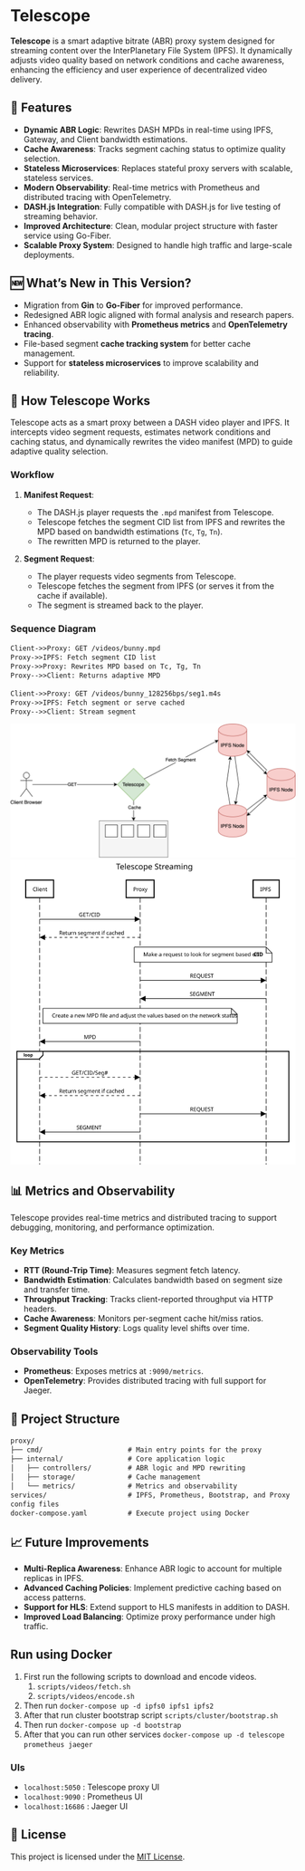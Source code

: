 # Telescope

**Telescope** is a smart adaptive bitrate (ABR) proxy system designed for streaming content over the InterPlanetary File System (IPFS). It dynamically adjusts video quality based on network conditions and cache awareness, enhancing the efficiency and user experience of decentralized video delivery.

## 🚀 Features

- **Dynamic ABR Logic**: Rewrites DASH MPDs in real-time using IPFS, Gateway, and Client bandwidth estimations.
- **Cache Awareness**: Tracks segment caching status to optimize quality selection.
- **Stateless Microservices**: Replaces stateful proxy servers with scalable, stateless services.
- **Modern Observability**: Real-time metrics with Prometheus and distributed tracing with OpenTelemetry.
- **DASH.js Integration**: Fully compatible with DASH.js for live testing of streaming behavior.
- **Improved Architecture**: Clean, modular project structure with faster service using Go-Fiber.
- **Scalable Proxy System**: Designed to handle high traffic and large-scale deployments.

## 🆕 What’s New in This Version?

- Migration from **Gin** to **Go-Fiber** for improved performance.
- Redesigned ABR logic aligned with formal analysis and research papers.
- Enhanced observability with **Prometheus metrics** and **OpenTelemetry tracing**.
- File-based segment **cache tracking system** for better cache management.
- Support for **stateless microservices** to improve scalability and reliability.

## 📖 How Telescope Works

Telescope acts as a smart proxy between a DASH video player and IPFS. It intercepts video segment requests, estimates network conditions and caching status, and dynamically rewrites the video manifest (MPD) to guide adaptive quality selection.

### Workflow

1. **Manifest Request**:
   - The DASH.js player requests the `.mpd` manifest from Telescope.
   - Telescope fetches the segment CID list from IPFS and rewrites the MPD based on bandwidth estimations (`Tc`, `Tg`, `Tn`).
   - The rewritten MPD is returned to the player.

2. **Segment Request**:
   - The player requests video segments from Telescope.
   - Telescope fetches the segment from IPFS (or serves it from the cache if available).
   - The segment is streamed back to the player.

### Sequence Diagram

```plaintext
Client->>Proxy: GET /videos/bunny.mpd
Proxy->>IPFS: Fetch segment CID list
Proxy->>Proxy: Rewrites MPD based on Tc, Tg, Tn
Proxy-->>Client: Returns adaptive MPD

Client->>Proxy: GET /videos/bunny_128256bps/seg1.m4s
Proxy->>IPFS: Fetch segment or serve cached
Proxy-->>Client: Stream segment
```

![](.github/assets/diagram.svg)
![](.github/assets/sequence.svg)

## 📊 Metrics and Observability

Telescope provides real-time metrics and distributed tracing to support debugging, monitoring, and performance optimization.

### Key Metrics

- **RTT (Round-Trip Time)**: Measures segment fetch latency.
- **Bandwidth Estimation**: Calculates bandwidth based on segment size and transfer time.
- **Throughput Tracking**: Tracks client-reported throughput via HTTP headers.
- **Cache Awareness**: Monitors per-segment cache hit/miss ratios.
- **Segment Quality History**: Logs quality level shifts over time.

### Observability Tools

- **Prometheus**: Exposes metrics at `:9090/metrics`.
- **OpenTelemetry**: Provides distributed tracing with full support for Jaeger.

## 📂 Project Structure

```
proxy/
├── cmd/                     # Main entry points for the proxy
├── internal/                # Core application logic
│   ├── controllers/         # ABR logic and MPD rewriting
│   ├── storage/             # Cache management
│   └── metrics/             # Metrics and observability
services/                    # IPFS, Prometheus, Bootstrap, and Proxy config files
docker-compose.yaml          # Execute project using Docker
```

## 📈 Future Improvements

- **Multi-Replica Awareness**: Enhance ABR logic to account for multiple replicas in IPFS.
- **Advanced Caching Policies**: Implement predictive caching based on access patterns.
- **Support for HLS**: Extend support to HLS manifests in addition to DASH.
- **Improved Load Balancing**: Optimize proxy performance under high traffic.

## Run using Docker

1. First run the following scripts to download and encode videos.
   1. `scripts/videos/fetch.sh`
   2. `scripts/videos/encode.sh`
2. Then run `docker-compose up -d ipfs0 ipfs1 ipfs2`
3. After that run cluster bootstrap script `scripts/cluster/bootstrap.sh`
4. Then run `docker-compose up -d bootstrap`
5. After that you can run other services `docker-compose up -d telescope prometheus jaeger`

### UIs

- `localhost:5050` : Telescope proxy UI
- `localhost:9090` : Prometheus UI
- `localhost:16686` : Jaeger UI

## 📜 License

This project is licensed under the [MIT License](LICENSE).
